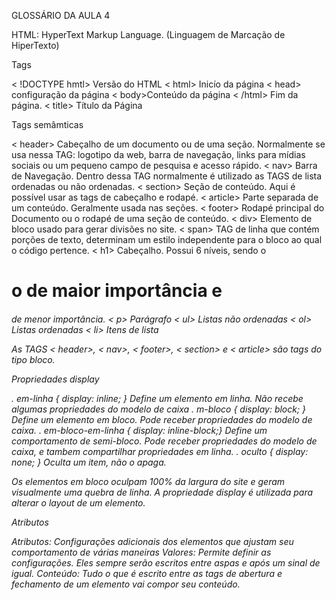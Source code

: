 GLOSSÁRIO DA AULA 4

HTML: HyperText Markup Language. (Linguagem de Marcação de HiperTexto)

Tags

< !DOCTYPE hmtl> Versão do HTML
< html> Inicío da página
< head> configuração da página
< body>Conteúdo da página
< /html> Fim da página.
< title> Título da Página

Tags semâmticas

< header> Cabeçalho de um documento ou de uma seção. Normalmente se usa nessa TAG: logotipo da web, barra de navegação, links para mídias sociais ou um pequeno campo de pesquisa e acesso rápido.
< nav> Barra de Navegação. Dentro dessa TAG normalmente é utilizado as TAGS de lista ordenadas ou não ordenadas.
< section> Seção de conteúdo. Aqui é possível usar as tags de cabeçalho e rodapé.
< article> Parte separada de um conteúdo. Geralmente usada nas seções.
< footer> Rodapé principal do Documento ou o rodapé de uma seção de conteúdo.
< div>  Elemento de bloco usado para gerar divisões no site.
< span> TAG de linha que contém porções de texto, determinam um estilo independente para o bloco ao qual o código pertence.
< h1> Cabeçalho. Possui 6 níveis, sendo o <h1> o de maior importância e <h6> de menor importância.
< p> Parágrafo
< ul> Listas não ordenadas
< ol> Listas ordenadas
< li> Itens de lista



As TAGS < header>, < nav>, < footer>, < section> e < article> são tags do tipo bloco.

Propriedades display

. em-linha { display: inline; } Define um elemento em linha. Não recebe algumas propriedades do modelo de caixa
. m-bloco { display: block; } Define um elemento em bloco. Pode receber propriedades do modelo de caixa.
. em-bloco-em-linha { display: inline-block;} Define um comportamento de semi-bloco. Pode receber propriedades do modelo de caixa, e tambem compartilhar propriedades em linha.
. oculto { display: none; } Oculta um item, não o apaga. 

Os elementos em bloco oculpam 100% da largura do site e geram visualmente uma quebra de linha.
A propriedade display é utilizada para alterar o layout de um elemento.

Atributos

Atributos: Configurações adicionais dos elementos que ajustam seu comportamento de várias maneiras
Valores: Permite definir as configurações. Eles sempre serão escritos entre aspas e após um sinal de igual.
Conteúdo: Tudo o que é escrito entre as tags de abertura e fechamento de um elemento vai compor seu conteúdo.

<h1 align="center>...</1>


